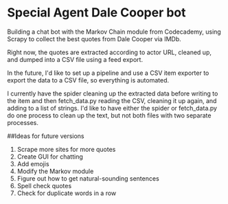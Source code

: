 # Special Agent Dale Cooper bot

Building a chat bot with the Markov Chain module from Codecademy, using Scrapy to collect the best quotes from Dale Cooper via IMDb.

Right now, the quotes are extracted according to actor URL, cleaned up, and dumped into a CSV file using a feed export.

In the future, I'd like to set up a pipeline and use a CSV item exporter to export the data to a CSV file, so everything is automated.

I currently have the spider cleaning up the extracted data before writing to the item and then fetch_data.py reading the CSV, cleaning it up again, and adding to a list of strings. I'd like to have either the spider or fetch_data.py do one process to clean up the text, but not both files with two separate processes.

##Ideas for future versions

1. Scrape more sites for more quotes
2. Create GUI for chatting
3. Add emojis
4. Modify the Markov module
5. Figure out how to get natural-sounding sentences
6. Spell check quotes
7. Check for duplicate words in a row
